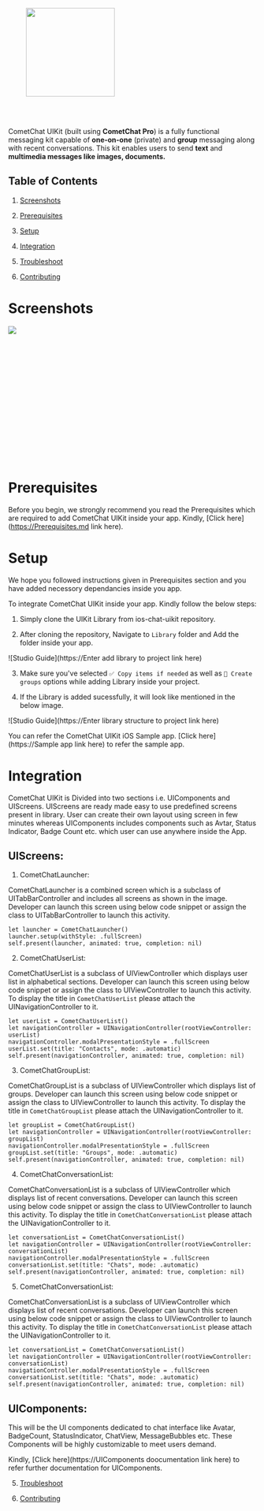 
<div style="width:100%">
    <div style="width:50%; display:inline-block">
        <p align="center">
        <img align="center" width="180" height="180" alt="" src="https://github.com/cometchat-pro/ios-swift-chat-app/blob//v2/Screenshots/CometChat%20Logo.png">    
        </p>    
    </div>    
</div>

</br>
</br>
</div>


CometChat UIKit (built using **CometChat Pro**) is a fully functional messaging kit capable of **one-on-one** (private) and **group** messaging along with recent conversations. This kit enables users to send **text** and **multimedia messages like  images, documents.**

## Table of Contents

1. [Screenshots](#Screenshots)

2. [Prerequisites](#Prerequisites)

3. [Setup](#Setup)

4. [Integration](#Integration)

5. [Troubleshoot](#Troubleshoot)

6. [Contributing](#Contributing) 


# Screenshots

<img align="left" src="Enter Link here">
   
<br></br><br></br><br></br><br></br><br></br><br></br><br></br><br></br>

# Prerequisites

Before you begin, we strongly recommend you read the Prerequisites which are required to add CometChat UIKit inside your app. Kindly, [Click here](https://Prerequisites.md link here).

# Setup

We hope you followed instructions given in Prerequisites section and you have added necessory dependancies inside you app. 

To integrate CometChat UIKit inside your app. Kindly follow the below steps: 

1. Simply clone the UIKit Library from ios-chat-uikit repository. 

2. After cloning the repository, Navigate to `Library` folder and Add the folder inside your app. 

![Studio Guide](https://Enter add library to project link here)

3. Make sure you've selected `✅ Copy items if needed`  as well as `🔘 Create groups` options while adding Library inside your project. 

4. If the Library is added sucessfully, it will look like mentioned in the below image. 

![Studio Guide](https://Enter library structure to project link here)

You can refer the CometChat UIKit iOS Sample app. [Click here](https://Sample app link here) to refer the sample app. 

# Integration

CometChat UIKit is Divided into two sections i.e. UIComponents and UIScreens. UIScreens are ready made easy to use predefined screens present in library. User can create their own layout using screen in few minutes whereas  UIComponents includes components such as Avtar, Status Indicator, Badge Count etc. which user can use anywhere inside the App. 

## UIScreens: 

1. CometChatLauncher: 

CometChatLauncher is a combined screen which is a subclass of UITabBarController and includes all screens as shown in the image. Developer can launch this screen using below code snippet or assign the class to UITabBarController to launch this activity. 

```
let launcher = CometChatLauncher()
launcher.setup(withStyle: .fullScreen)
self.present(launcher, animated: true, completion: nil)

```

2. CometChatUserList: 

CometChatUserList is a subclass of UIViewController which displays user list in alphabetical sections.  Developer can launch this screen using below code snippet or assign the class to UIViewController to launch this activity. To display the title in `CometChatUserList` please attach the UINavigationController to it. 

```
let userList = CometChatUserList()
let navigationController = UINavigationController(rootViewController: userList)
navigationController.modalPresentationStyle = .fullScreen
userList.set(title: "Contacts", mode: .automatic)
self.present(navigationController, animated: true, completion: nil)

```

3. CometChatGroupList: 

CometChatGroupList is a subclass of UIViewController which displays list of groups.  Developer can launch this screen using below code snippet or assign the class to UIViewController to launch this activity. To display the title in `CometChatGroupList` please attach the UINavigationController to it. 

```
let groupList = CometChatGroupList()
let navigationController = UINavigationController(rootViewController: groupList)
navigationController.modalPresentationStyle = .fullScreen
groupList.set(title: "Groups", mode: .automatic)
self.present(navigationController, animated: true, completion: nil)

```

4. CometChatConversationList: 

CometChatConversationList is a subclass of UIViewController which displays list of recent conversations.  Developer can launch this screen using below code snippet or assign the class to UIViewController to launch this activity. To display the title in `CometChatConversationList` please attach the UINavigationController to it. 

```
let conversationList = CometChatConversationList()
let navigationController = UINavigationController(rootViewController: conversationList)
navigationController.modalPresentationStyle = .fullScreen
conversationList.set(title: "Chats", mode: .automatic)
self.present(navigationController, animated: true, completion: nil)

```

5. CometChatConversationList: 

CometChatConversationList is a subclass of UIViewController which displays list of recent conversations.  Developer can launch this screen using below code snippet or assign the class to UIViewController to launch this activity. To display the title in `CometChatConversationList` please attach the UINavigationController to it. 

```
let conversationList = CometChatConversationList()
let navigationController = UINavigationController(rootViewController: conversationList)
navigationController.modalPresentationStyle = .fullScreen
conversationList.set(title: "Chats", mode: .automatic)
self.present(navigationController, animated: true, completion: nil)

```


## UIComponents:

This will be the UI components dedicated to chat interface like Avatar, BadgeCount, StatusIndicator, ChatView, MessageBubbles etc. These Components will be highly customizable to meet users demand.

Kindly, [Click here](https://UIComponents doocumentation link here) to refer further documentation for UIComponents. 


5. [Troubleshoot](#Troubleshoot)

6. [Contributing](#Contributing) 



